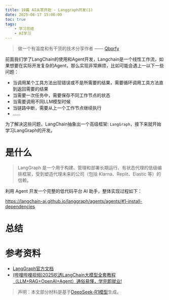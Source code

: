 ```yaml
---
title: 10篇 AI从零开始 - Langgraph开发(1) 
date: 2025-06-17 15:00:00
toc: true
tags:
    - 学习总结
    - AI学习
---
```


> 做一个有温度和有干货的技术分享作者 —— [Qborfy](https://qborfy.com)

前面我们学了LangChain的使用和Agent开发，Langchain是一个线性工作流，如果想要在实际开发复杂的Agent，那么实现非常麻烦，比如可能会遇上一以下一些问题：

- 当调用某个工具方法出现错误或不是所需要的结果，需要循环调用工具方法直到返回需要的结果
- 当需要一次任务中，需要保存不同工作节点的状态
- 当需要调用不同LLM模型时候
- 当链路中断，需要从上一个工作节点继续执行
- ......

为了解决这些问题，LangChain抽象出一个高级框架: `LangGraph`，接下来就开始学习LangGraph的开发。

<!-- more -->

# 是什么

> LangGraph 是一个用于构建、管理和部署长期运行、有状态代理的低级编排框架，受到塑造代理未来的公司（包括 Klarna、Replit、Elastic 等）的信赖。




利用 Agent 开发一个完整的低代码平台 AI 助手，整体实现过程如下：

https://langchain-ai.github.io/langgraph/agents/agents/#1-install-dependencies


# 总结


# 参考资料

- [LangGraph官方文档](https://langchain-ai.github.io/langgraph/)
- [(哔哩哔哩视频)2025吃透LangChain大模型全套教程（LLM+RAG+OpenAI+Agent）通俗易懂，学完即就业!](https://www.bilibili.com/video/BV1BgfBYoEpQ/?p=10&share_source=copy_web&vd_source=ddb29dacf001bda27b38794cc29b82c8)

> 声明：本文部分材料是基于[DeepSeek-R1模型](https://chat.deepseek.com/)生成。



